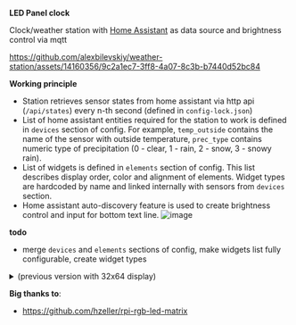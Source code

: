 **LED Panel clock**  

Clock/weather station with [Home Assistant](https://www.home-assistant.io/) as data source and brightness control via mqtt

https://github.com/alexbilevskiy/weather-station/assets/14160356/9c2a1ec7-3ff8-4a07-8c3b-b7440d52bc84


**Working principle**
* Station retrieves sensor states from home assistant via http api (`/api/states`) every n-th second (defined in `config-lock.json`)
* List of home assistant entities required for the station to work is defined in `devices` section of config. For example, `temp_outside` contains the name of the sensor with outside temperature, `prec_type` contains numeric type of precipitation (0 - clear, 1 - rain, 2 - snow, 3 - snowy rain).
* List of widgets is defined in `elements` section of config. This list describes display order, color and alignment of elements. Widget types are hardcoded by name and linked internally with sensors from `devices` section.
* Home assistant auto-discovery feature is used to create brightness control and input for bottom text line.
![image](https://github.com/alexbilevskiy/weather-station/assets/14160356/a1fb7238-00e6-4c8d-8462-8543d7ec13b6)

**todo**
* merge `devices` and `elements` sections of config, make widgets list fully configurable, create widget types

<details>
  <summary>(previous version with 32x64 display)</summary>

https://user-images.githubusercontent.com/14160356/206857211-8d43333a-2a5c-4fe0-a5b3-7af17c93118c.mp4
    
</details>

**Big thanks to**:
* https://github.com/hzeller/rpi-rgb-led-matrix

